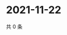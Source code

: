 # 2021-11-22

共 0 条

<!-- BEGIN WEIBO -->
<!-- 最后更新时间 Mon Nov 22 2021 21:21:23 GMT+0800 (China Standard Time) -->

<!-- END WEIBO -->
